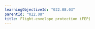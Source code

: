 ```yaml
---
learningObjectiveId: "022.08.03"
parentId: "022.08"
title: Flight-envelope protection (FEP)
---
```

